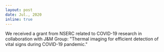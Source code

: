 ```yaml
---
layout: post
date: Jul., 2020
inline: true
---
```


We received a grant from NSERC related to COVID-19 research in collaboration with J&M Group: "Thermal imaging for efficient detection of vital signs during COVID-19 pandemic."

